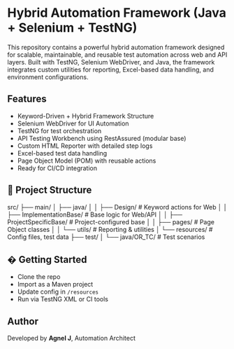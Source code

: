 # Hybrid Automation Framework (Java + Selenium + TestNG)

This repository contains a powerful hybrid automation framework designed for scalable, maintainable, and reusable test automation across web and API layers. Built with TestNG, Selenium WebDriver, and Java, the framework integrates custom utilities for reporting, Excel-based data handling, and environment configurations.

##  Features

-  Keyword-Driven + Hybrid Framework Structure
-  Selenium WebDriver for UI Automation
-  TestNG for test orchestration
-  API Testing Workbench using RestAssured (modular base)
-  Custom HTML Reporter with detailed step logs
-  Excel-based test data handling
-  Page Object Model (POM) with reusable actions
-  Ready for CI/CD integration

## 📁 Project Structure

src/
├── main/
│ ├── java/
│ │ ├── Design/ # Keyword actions for Web
│ │ ├── ImplementationBase/ # Base logic for Web/API
│ │ ├── ProjectSpecificBase/ # Project-configured base
│ │ ├── pages/ # Page Object classes
│ │ └── utils/ # Reporting & utilities
│ └── resources/ # Config files, test data
├── test/
│ └── java/OR_TC/ # Test scenarios


## � Getting Started

- Clone the repo
- Import as a Maven project
- Update config in `/resources`
- Run via TestNG XML or CI tools

##  Author

Developed by **Agnel J**, Automation Architect  
